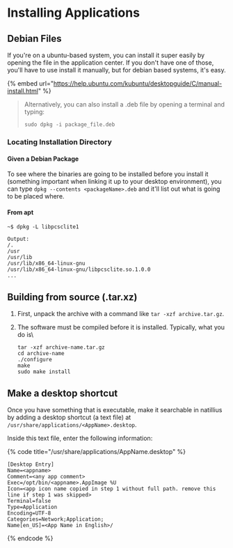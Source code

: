 # Installing Applications

## Debian Files

If you're on a ubuntu-based system, you can install it super easily by opening the file in the application center. If you don't have one of those, you'll have to use install it manually, but for debian based systems, it's easy.

{% embed url="https://help.ubuntu.com/kubuntu/desktopguide/C/manual-install.html" %}

> Alternatively, you can also install a .deb file by opening a terminal and typing:
>
> ```
> sudo dpkg -i package_file.deb
> ```

### Locating Installation Directory

#### Given a Debian Package

To see where the binaries are going to be installed before you install it (something important when linking it up to your desktop environment), you can type `dpkg --contents <packageName>.deb` and it'll list out what is going to be placed where.

#### From apt

```
~$ dpkg -L libpcsclite1

Output:
/.
/usr
/usr/lib
/usr/lib/x86_64-linux-gnu
/usr/lib/x86_64-linux-gnu/libpcsclite.so.1.0.0
...
```

## Building from source (.tar.xz)

1. First, unpack the archive with a command like `tar -xzf archive.tar.gz`.&#x20;
2.  The software must be compiled before it is installed. Typically, what you do is\


    ```
    tar -xzf archive-name.tar.gz
    cd archive-name
    ./configure
    make
    sudo make install
    ```



## Make a desktop shortcut

Once you have something that is executable, make it searchable in natillius by adding a desktop shortcut (a text file) at `/usr/share/applications/<AppName>.desktop`.&#x20;

Inside this text file, enter the following information:

{% code title="/usr/share/applications/AppName.desktop" %}
```
[Desktop Entry]
Name=<appname>
Comment=<any app comment>
Exec=/opt/bin/<appname>.AppImage %U
Icon=<app icon name copied in step 1 without full path. remove this line if step 1 was skipped>
Terminal=false
Type=Application
Encoding=UTF-8
Categories=Network;Application;
Name[en_US]=<App Name in English>/
```
{% endcode %}



